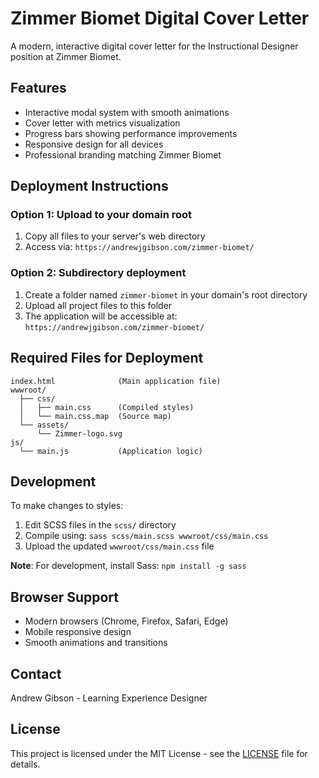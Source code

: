 # Zimmer Biomet Digital Cover Letter

A modern, interactive digital cover letter for the Instructional Designer position at Zimmer Biomet.

## Features

- Interactive modal system with smooth animations
- Cover letter with metrics visualization
- Progress bars showing performance improvements
- Responsive design for all devices
- Professional branding matching Zimmer Biomet

## Deployment Instructions

### Option 1: Upload to your domain root
1. Copy all files to your server's web directory
2. Access via: `https://andrewjgibson.com/zimmer-biomet/`

### Option 2: Subdirectory deployment
1. Create a folder named `zimmer-biomet` in your domain's root directory
2. Upload all project files to this folder
3. The application will be accessible at: `https://andrewjgibson.com/zimmer-biomet/`

## Required Files for Deployment

```
index.html              (Main application file)
wwwroot/
  ├── css/
  │   ├── main.css      (Compiled styles)
  │   └── main.css.map  (Source map)
  └── assets/
      └── Zimmer-logo.svg
js/
  └── main.js           (Application logic)
```

## Development

To make changes to styles:
1. Edit SCSS files in the `scss/` directory
2. Compile using: `sass scss/main.scss wwwroot/css/main.css`
3. Upload the updated `wwwroot/css/main.css` file

**Note**: For development, install Sass: `npm install -g sass`

## Browser Support

- Modern browsers (Chrome, Firefox, Safari, Edge)
- Mobile responsive design
- Smooth animations and transitions

## Contact

Andrew Gibson - Learning Experience Designer

## License

This project is licensed under the MIT License - see the [LICENSE](LICENSE) file for details.
